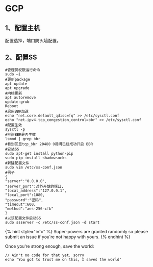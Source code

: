# GCP

## 1、配置主机

配置选择，端口防火墙配置。

## 2、配置SS

```
#管理员权限运行命令
sudo –i
#更新package
apt update
apt upgrade
#内核更新
apt autoremove
update-grub
Reboot
#启用BBR加速
echo "net.core.default_qdisc=fq" >> /etc/sysctl.conf
echo "net.ipv4.tcp_congestion_control=bbr" >> /etc/sysctl.conf
#配置生效
sysctl -p
#检验BBR是否生效
lsmod | grep bbr
#看到回显tcp_bbr 20480 0说明已经成功开启 BBR
#安装SS
sudo apt-get install python-pip
sudo pip install shadowsocks
#新建配置文件
sudo vim /etc/ss-conf.json
#例子
{
"server":"0.0.0.0",
"server_port":对外开放的端口,
"local_address":"127.0.0.1",
"local_port":1080,
"password":"密码",
"timeout":600,
"method":"aes-256-cfb"
}
#以该配置文件启动SS
sudo ssserver -c /etc/ss-conf.json -d start
```

{% hint style="info" %}
 Super-powers are granted randomly so please submit an issue if you're not happy with yours.
{% endhint %}

Once you're strong enough, save the world:

```
// Ain't no code for that yet, sorry
echo 'You got to trust me on this, I saved the world'
```



